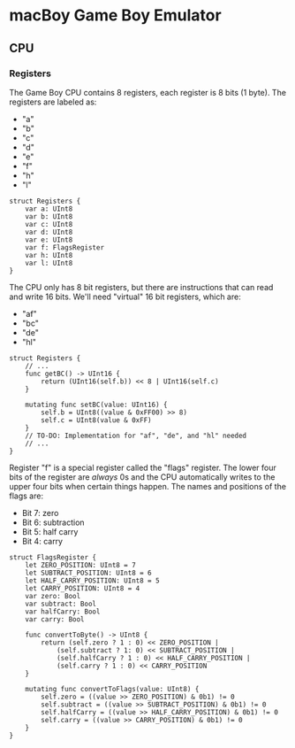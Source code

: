 # macBoy Game Boy Emulator

## CPU

### Registers

The Game Boy CPU contains 8 registers, each register is 8 bits (1 byte). The registers are labeled as:
- "a"
- "b"
- "c"
- "d"
- "e"
- "f"
- "h"
- "l"

```
struct Registers {
    var a: UInt8
    var b: UInt8
    var c: UInt8
    var d: UInt8
    var e: UInt8
    var f: FlagsRegister
    var h: UInt8
    var l: UInt8
}
```

The CPU only has 8 bit registers, but there are instructions that can read and write 16 bits. We'll need "virtual" 16 bit registers, which are:
- "af"
- "bc"
- "de"
- "hl"

```
struct Registers {
    // ...
    func getBC() -> UInt16 {
        return (UInt16(self.b)) << 8 | UInt16(self.c)
    }
    
    mutating func setBC(value: UInt16) {
        self.b = UInt8((value & 0xFF00) >> 8)
        self.c = UInt8(value & 0xFF)
    }
    // TO-DO: Implementation for "af", "de", and "hl" needed
    // ...
}
```

Register "f" is a special register called the "flags" register. The lower four bits of the register are *always* 0s and the CPU automatically writes to the upper four bits when certain things happen. The names and positions of the flags are:
- Bit 7: zero
- Bit 6: subtraction
- Bit 5: half carry
- Bit 4: carry

```
struct FlagsRegister {
    let ZERO_POSITION: UInt8 = 7
    let SUBTRACT_POSITION: UInt8 = 6
    let HALF_CARRY_POSITION: UInt8 = 5
    let CARRY_POSITION: UInt8 = 4
    var zero: Bool
    var subtract: Bool
    var halfCarry: Bool
    var carry: Bool
    
    func convertToByte() -> UInt8 {
        return (self.zero ? 1 : 0) << ZERO_POSITION |
            (self.subtract ? 1: 0) << SUBTRACT_POSITION |
            (self.halfCarry ? 1 : 0) << HALF_CARRY_POSITION |
            (self.carry ? 1 : 0) << CARRY_POSITION
    }
    
    mutating func convertToFlags(value: UInt8) {
        self.zero = ((value >> ZERO_POSITION) & 0b1) != 0
        self.subtract = ((value >> SUBTRACT_POSITION) & 0b1) != 0
        self.halfCarry = ((value >> HALF_CARRY_POSITION) & 0b1) != 0
        self.carry = ((value >> CARRY_POSITION) & 0b1) != 0
    }
}
```
